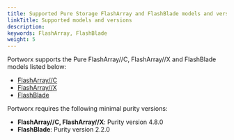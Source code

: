 ```yaml
---
title: Supported Pure Storage FlashArray and FlashBlade models and versions
linkTitle: Supported models and versions
description: 
keywords: FlashArray, FlashBlade
weight: 5
---
```


Portworx supports the Pure FlashArray//C, FlashArray//X and FlashBlade models listed below:

* [FlashArray//C](https://www.purestorage.com/products/nvme/high-capacity/flasharray-c.html#specifications)
* [FlashArray//X](https://www.purestorage.com/products/nvme/flasharray-x.html#specifications)
* [FlashBlade](https://www.purestorage.com/products/file-and-object/flashblade.html#specifications)

Portworx requires the following minimal purity versions:

* **FlashArray//C, FlashArray//X**: Purity version 4.8.0
* **FlashBlade**: Purity version 2.2.0